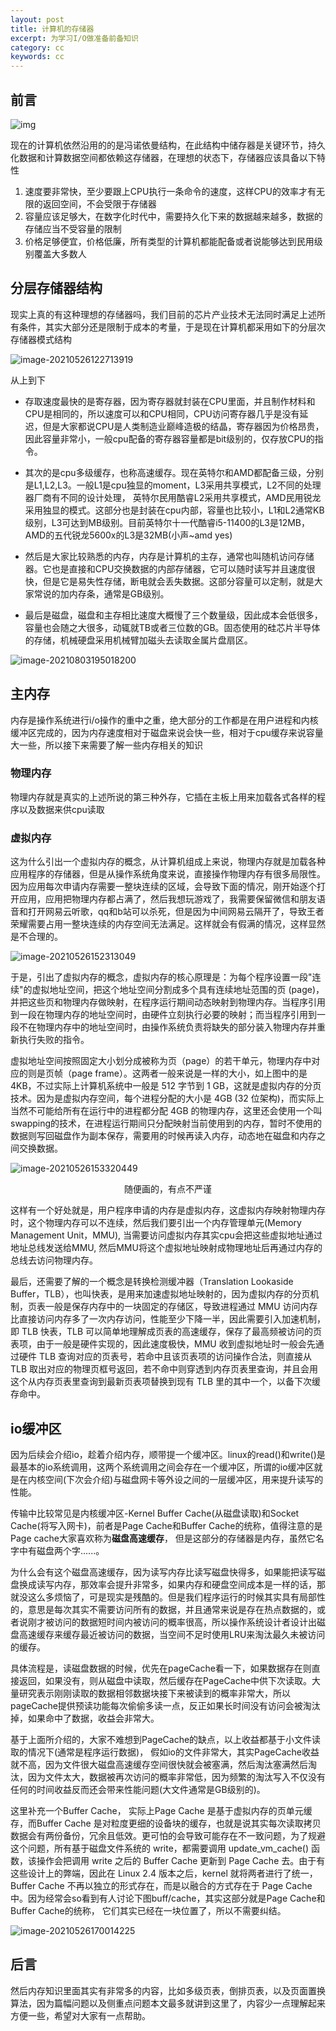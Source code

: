 ```yaml
---
layout: post
title: 计算机的存储器
excerpt: 为学习I/O做准备前备知识
category: cc
keywords: cc
---
```


## 前言

![img](https://img-blog.csdnimg.cn/20190506000228903.png?x-oss-process=image/watermark,type_ZmFuZ3poZW5naGVpdGk,shadow_10,text_aHR0cHM6Ly9ibG9nLmNzZG4ubmV0L3dlaXhpbl8zOTI4OTg3Ng==,size_16,color_FFFFFF,t_70)

现在的计算机依然沿用的的是冯诺依曼结构，在此结构中储存器是关键环节，持久化数据和计算数据空间都依赖这存储器，在理想的状态下，存储器应该具备以下特性

1. 速度要非常快，至少要跟上CPU执行一条命令的速度，这样CPU的效率才有无限的返回空间，不会受限于存储器
2. 容量应该足够大，在数字化时代中，需要持久化下来的数据越来越多，数据的存储应当不受容量的限制
3. 价格足够便宜，价格低廉，所有类型的计算机都能配备或者说能够达到民用级别覆盖大多数人

## 分层存储器结构

现实上真的有这种理想的存储器吗，我们目前的芯片产业技术无法同时满足上述所有条件，其实大部分还是限制于成本的考量，于是现在计算机都采用如下的分层次存储器模式结构

![image-20210526122713919](https://mypicgogo.oss-cn-hangzhou.aliyuncs.com/tuchuang20210526122713.png)

从上到下

- 存取速度最快的是寄存器，因为寄存器就封装在CPU里面，并且制作材料和CPU是相同的，所以速度可以和CPU相同，CPU访问寄存器几乎是没有延迟，但是大家都说CPU是人类制造业巅峰造极的结晶，寄存器因为价格昂贵，因此容量非常小，一般cpu配备的寄存器容量都是bit级别的，仅存放CPU的指令。

- 其次的是cpu多级缓存，也称高速缓存。现在英特尔和AMD都配备三级，分别是L1,L2,L3。一般L1是cpu独显的moment，L3采用共享模式，L2不同的处理器厂商有不同的设计处理， 英特尔民用酷睿L2采用共享模式，AMD民用锐龙采用独显的模式。这部分也是封装在cpu内部，容量也比较小，L1和L2通常KB级别，L3可达到MB级别。目前英特尔十一代酷睿i5-11400的L3是12MB， AMD的五代锐龙5600x的L3是32MB(小声~amd yes)
- 然后是大家比较熟悉的内存，内存是计算机的主存，通常也叫随机访问存储器。它也是直接和CPU交换数据的内部存储器，它可以随时读写并且速度很快，但是它是易失性存储，断电就会丢失数据。这部分容量可以定制，就是大家常说的加内存条，通常是GB级别。
- 最后是磁盘，磁盘和主存相比速度大概慢了三个数量级，因此成本会低很多，容量也会随之大很多，动辄就TB或者三位数的GB。固态使用的硅芯片半导体的存储，机械硬盘采用机械臂加磁头去读取金属片盘扇区。

![image-20210803195018200](https://mypicgogo.oss-cn-hangzhou.aliyuncs.com/tuchuang20210803195018.png)

## 主内存

内存是操作系统进行i/o操作的重中之重，绝大部分的工作都是在用户进程和内核缓冲区完成的，因为内存速度相对于磁盘来说会快一些，相对于cpu缓存来说容量大一些，所以接下来需要了解一些内存相关的知识

### 物理内存

物理内存就是真实的上述所说的第三种外存，它插在主板上用来加载各式各样的程序以及数据来供cpu读取

### 虚拟内存

这为什么引出一个虚拟内存的概念，从计算机组成上来说，物理内存就是加载各种应用程序的存储器，但是从操作系统角度来说，直接操作物理内存有很多局限性。因为应用每次申请内存需要一整块连续的区域，会导致下面的情况，刚开始逐个打开应用，应用把物理内存都占满了，然后我想玩游戏了，我需要保留微信和朋友语音和打开网易云听歌，qq和b站可以杀死，但是因为中间网易云隔开了，导致王者荣耀需要占用一整块连续的内存空间无法满足。这样就会有假满的情况，这样显然是不合理的。

![image-20210526152313049](https://mypicgogo.oss-cn-hangzhou.aliyuncs.com/tuchuang20210526152313.png)

于是，引出了虚拟内存的概念，虚拟内存的核心原理是：为每个程序设置一段"连续"的虚拟地址空间，把这个地址空间分割成多个具有连续地址范围的页 (page)，并把这些页和物理内存做映射，在程序运行期间动态映射到物理内存。当程序引用到一段在物理内存的地址空间时，由硬件立刻执行必要的映射；而当程序引用到一段不在物理内存中的地址空间时，由操作系统负责将缺失的部分装入物理内存并重新执行失败的指令。

虚拟地址空间按照固定大小划分成被称为页（page）的若干单元，物理内存中对应的则是页帧（page frame）。这两者一般来说是一样的大小，如上图中的是 4KB，不过实际上计算机系统中一般是 512 字节到 1 GB，这就是虚拟内存的分页技术。因为是虚拟内存空间，每个进程分配的大小是 4GB (32 位架构)，而实际上当然不可能给所有在运行中的进程都分配 4GB 的物理内存，这里还会使用一个叫swapping的技术，在进程运行期间只分配映射当前使用到的内存，暂时不使用的数据则写回磁盘作为副本保存，需要用的时候再读入内存，动态地在磁盘和内存之间交换数据。

![image-20210526153320449](https://mypicgogo.oss-cn-hangzhou.aliyuncs.com/tuchuang20210526153320.png)

<center>随便画的，有点不严谨</center>

这样有一个好处就是，用户程序申请的内存是虚拟内存，这虚拟内存映射物理内存时，这个物理内存可以不连续，然后我们要引出一个内存管理单元(Memory Management Unit，MMU),  当需要访问虚拟内存其实cpu会把这些虚拟地址通过地址总线发送给MMU, 然后MMU将这个虚拟地址映射成物理地址后再通过内存的总线去访问物理内存。

最后，还需要了解的一个概念是转换检测缓冲器（Translation Lookaside Buffer，TLB），也叫快表，是用来加速虚拟地址映射的，因为虚拟内存的分页机制，页表一般是保存内存中的一块固定的存储区，导致进程通过 MMU 访问内存比直接访问内存多了一次内存访问，性能至少下降一半，因此需要引入加速机制，即 TLB 快表，TLB 可以简单地理解成页表的高速缓存，保存了最高频被访问的页表项，由于一般是硬件实现的，因此速度极快，MMU 收到虚拟地址时一般会先通过硬件 TLB 查询对应的页表号，若命中且该页表项的访问操作合法，则直接从 TLB 取出对应的物理页框号返回，若不命中则穿透到内存页表里查询，并且会用这个从内存页表里查询到最新页表项替换到现有 TLB 里的其中一个，以备下次缓存命中。

## io缓冲区

因为后续会介绍io，趁着介绍内存，顺带提一个缓冲区。linux的read()和write()是最基本的io系统调用，这两个系统调用之间会存在一个缓冲区，所谓的io缓冲区就是在内核空间(下次会介绍)与磁盘网卡等外设之间的一层缓冲区，用来提升读写的性能。

传输中比较常见是内核缓冲区-Kernel Buffer Cache(从磁盘读取)和Socket Cache(将写入网卡)，前者是Page Cache和Buffer Cache的统称，值得注意的是Page cache大家喜欢称为**磁盘高速缓存**， 但是这部分的存储器是内存，虽然它名字中有磁盘两个字......。

为什么会有这个磁盘高速缓存，因为读写内存比读写磁盘快得多，如果能把读写磁盘换成读写内存，那效率会提升非常多，如果内存和硬盘空间成本是一样的话，那就没这么多烦恼了，可是现实是残酷的。但是我们程序运行的时候其实具有局部性的，意思是每次其实不需要访问所有的数据，并且通常来说是存在热点数据的，或者说刚才被访问的数据短时间内被访问的概率很高，所以操作系统设计者设计出磁盘高速缓存来缓存最近被访问的数据，当空间不足时使用LRU来淘汰最久未被访问的缓存。

具体流程是，读磁盘数据的时候，优先在pageCache看一下，如果数据存在则直接返回，如果没有，则从磁盘中读取，然后缓存在PageCache中供下次读取。大量研究表示刚刚读取的数据相邻数据块接下来被读到的概率非常大，所以pageCache提供预读功能每次偷偷多读一点，反正如果长时间没有访问会被淘汰掉，如果命中了数据，收益会非常大。

基于上面所介绍的，大家不难想到PageCache的缺点，以上收益都基于小文件读取的情况下(通常是程序运行数据)， 假如io的文件非常大，其实PageCache收益就不高，因为文件很大磁盘高速缓存空间很快就会被塞满，然后淘汰塞满然后淘汰，因为文件太大，数据被再次访问的概率非常低，因为频繁的淘汰写入不仅没有任何的时间收益反而还会带来性能问题(大文件通常是GB级别的)。



这里补充一个Buffer Cache， 实际上Page Cache 是基于虚拟内存的页单元缓存，而Buffer Cache 是对粒度更细的设备块的缓存，也就是说其实每次读取拷贝数据会有两份备份，冗余且低效。更可怕的会导致可能存在不一致问题，为了规避这个问题，所有基于磁盘文件系统的 write，都需要调用 update_vm_cache() 函数，该操作会把调用 write 之后的 Buffer Cache 更新到 Page Cache 去。由于有这些设计上的弊端，因此在 Linux 2.4 版本之后，kernel 就将两者进行了统一，Buffer Cache 不再以独立的形式存在，而是以融合的方式存在于 Page Cache 中。因为经常会so看到有人讨论下图buff/cache，其实这部分就是Page Cache和Buffer Cache的统称， 它们其实已经在一块位置了，所以不需要纠结。

![image-20210526170014225](https://mypicgogo.oss-cn-hangzhou.aliyuncs.com/tuchuang20210526170014.png)



## 后言

然后内存知识里面其实有非常多的内容，比如多级页表，倒排页表，以及页面置换算法，因为篇幅问题以及侧重点问题本文最多就讲到这里了，内容少一点理解起来方便一些，希望对大家有一点帮助。

















